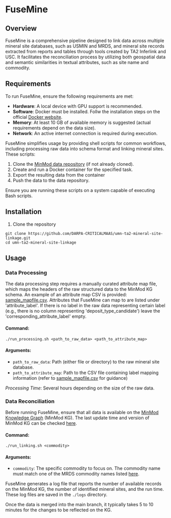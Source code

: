 # FuseMine
<!-- Access the complete usage documentation in PDF format [here](https://github.com/DARPA-CRITICALMAAS/umn-ta2-mineral-site-linkage/blob/main/FuseMine%20Usage%20Documentation.pdf). -->

## Overview
FuseMine is a comprehensive pipeline designed to link data across multiple mineral site databases, such as USMIN and MRDS, and mineral site records extracted from reports and tables through tools created by TA2 Inferlink and USC. It facilitates the reconciliation process by utilizing both geospatial data and semantic similarities in textual attributes, such as site name and commodity. 

## Requirements
To run FuseMine, ensure the following requirements are met:
- **Hardware**: A local device with GPU support is recommended.
- **Software**: Docker must be installed. Follw the installation steps on the official [Docker website](https://docs.docker.com/engine/install/).
- **Memory**: At least 10 GB of available memory is suggested (actual requirements depend on the data size).
- **Network**: An active internet connection is required during execution.

FuseMine simplifies usage by providing shell scripts for common workflows, including processing raw data into schema format and linking mineral sites. These scripts:
1. Clone the [MinMod data repository](https://github.com/DARPA-CRITICALMAAS/ta2-minmod-data) (if not already cloned).
2. Create and run a Docker container for the specified task.
3. Export the resulting data from the container
4. Push the data to the data repository.

Ensure you are running these scripts on a system capable of executing Bash scripts.

## Installation
1. Clone the repository
```
git clone https://github.com/DARPA-CRITICALMAAS/umn-ta2-mineral-site-linkage.git
cd umn-ta2-mineral-site-linkage
```

## Usage
### Data Processing
The data processing step requires a manually curated attribute map file, which maps the headers of the raw structured data to the MinMod KG schema. An example of an attribute map CSV is provided: [sample_mapfile.csv](https://github.com/DARPA-CRITICALMAAS/umn-ta2-mineral-site-linkage/blob/main/sample_mapfile.csv). Attributes that FuseMine can map to are listed under 'attribute_label'. If there is no label in the raw data representing certain label (e.g., there is no column representing 'deposit_type_candidate') leave the 'corresponding_attribute_label' empty.

#### Command:
```
./run_processing.sh <path_to_raw_data> <path_to_attribute_map>
```

#### Arguments:
- `path_to_raw_data`: Path (either file or directory) to the raw mineral site database.
- `path_to_attribute_map`: Path to the CSV file containing label mapping information (refer to [sample_mapfile.csv](https://github.com/DARPA-CRITICALMAAS/umn-ta2-mineral-site-linkage/blob/main/sample_mapfile.csv) for guidance)

*Processing Time*: Several hours depending on the size of the raw data.

### Data Reconciliation
Before running FuseMine, ensure that all data is available on the [MinMod Knowledge Graph](https://minmod.isi.edu/) (MinMod KG). The last update time and version of MinMod KG can be checked [here](https://minmod.isi.edu/resource/kg).

#### Command:
```
./run_linking.sh <commodity>
```

#### Arguments:
- `commodity`: The specific commodity to focus on. The commodity name must match one of the MRDS commodity names listed [here](https://github.com/DARPA-CRITICALMAAS/ta2-minmod-data/blob/main/data/entities/commodity.csv).

FuseMine generates a log file that reports the number of available records on the MinMod KG, the number of identified mineral sites, and the run time. These log files are saved in the `./logs` directory.

Once the data is merged into the main branch, it typically takes 5 to 10 minutes for the changes to be reflected on the KG.